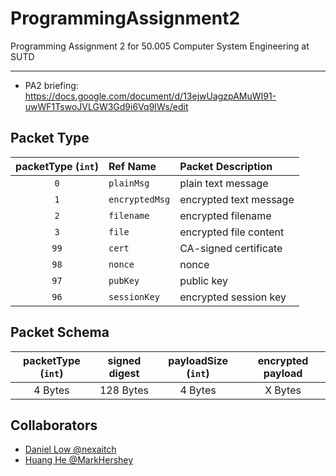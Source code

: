 # ProgrammingAssignment2

Programming Assignment 2 for 50.005 Computer System Engineering at SUTD

---

-   PA2 briefing: https://docs.google.com/document/d/13ejwUagzpAMuWI91-uwWF1TswoJVLGW3Gd9i6Vq9IWs/edit

## Packet Type

| packetType (`int`) | Ref Name       | Packet Description     |
| :----------------: | :------------- | :--------------------- |
|        `0`         | `plainMsg`     | plain text message     |
|        `1`         | `encryptedMsg` | encrypted text message |
|        `2`         | `filename`     | encrypted filename     |
|        `3`         | `file`         | encrypted file content |
|        `99`        | `cert`         | CA-signed certificate  |
|        `98`        | `nonce`        | nonce                  |
|        `97`        | `pubKey`       | public key             |
|        `96`        | `sessionKey`   | encrypted session key  |

## Packet Schema

| packetType (`int`) | signed digest | payloadSize (`int`) | encrypted payload |
| :----------------: | :-----------: | :-----------------: | :---------------: |
|      4 Bytes       |   128 Bytes   |       4 Bytes       |      X Bytes      |

## Collaborators

-   [Daniel Low @nexaitch](https://github.com/nexaitch)
-   [Huang He @MarkHershey](https://github.com/MarkHershey)
